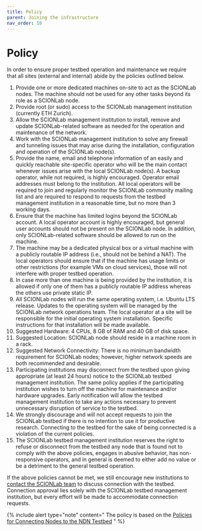 ```yaml
---
title: Policy
parent: Joining the infrastructure
nav_order: 10
---
```


# Policy

In order to ensure proper testbed operation and maintenance we require that all sites (external and internal) abide by the policies outlined below.

1. Provide one or more dedicated machines on-site to act as the SCIONLab nodes. The machine should not be used for any other tasks beyond its role as a SCIONLab node.
2. Provide root (or sudo) access to the SCIONLab management institution (currently ETH Zurich).
3. Allow the SCIONLab management institution to install, remove and update SCIONLab-related software as needed for the operation and maintenance of the network.
4. Work with the SCIONLab management institution to solve any firewall and tunneling issues that may arise during the installation, configuration and operation of the SCIONLab node(s).
5. Provide the name, email and telephone information of an easily and quickly reachable site-specific operator who will be the main contact whenever issues arise with the local SCIONLab node(s). A backup operator, while not required, is highly encouraged. Operator email addresses must belong to the institution. All local operators will be required to join and regularly monitor the SCIONLab community mailing list and are required to respond to requests from the testbed management institution in a reasonable time, but no more than 3 working days.
6. Ensure that the machine has limited logins beyond the SCIONLab account. A local operator account is highly encouraged, but general user accounts should not be present on the SCIONLab node. In addition, only SCIONLab-related software should be allowed to run on the machine.
7. The machine may be a dedicated physical box or a virtual machine with a publicly routable IP address (i.e., should not be behind a NAT). The local operators should ensure that if the machine has usage limits or other restrictions (for example VMs on cloud services), those will not interfere with proper testbed operation.
8. In case more than one machine is being provided by the institution, it is allowed if only one of them has a publicly routable IP address whereas the others use private static IP.
9. All SCIONLab nodes will run the same operating system, i.e. Ubuntu LTS release. Updates to the operating system will be managed by the SCIONLab network operations team. The local operator at a site will be responsible for the initial operating system installation. Specific instructions for that installation will be made available.
10. Suggested Hardware: 4 CPUs, 8 GB of RAM and 40 GB of disk space.
11. Suggested Location: SCIONLab node should reside in a machine room in a rack.
12. Suggested Network Connectivity: There is no minimum bandwidth requirement for SCIONLab nodes; however, higher network speeds are both recommended and desirable.
13. Participating institutions may disconnect from the testbed upon giving appropriate (at least 24 hours) notice to the SCIONLab testbed management institution. The same policy applies if the participating institution wishes to turn off the machine for maintenance and/or hardware upgrades. Early notification will allow the testbed management institution to take any actions necessary to prevent unnecessary disruption of service to the testbed.
14. We strongly discourage and will not accept requests to join the SCIONLab testbed if there is no intention to use it for productive research. Connecting to the testbed for the sake of being connected is a violation of the current policies.
15. The SCIONLab testbed management institution reserves the right to refuse or disconnect from the testbed any node that is found not to comply with the above policies, engages in abusive behavior, has non-responsive operators, and in general is deemed to either add no value or be a detriment to the general testbed operation.

If the above policies cannot be met, we still encourage new institutions to [contact the SCIONLab team](../../#contact) to discuss connection with the testbed. Connection approval lies solely with the SCIONLab testbed management institution, but every effort will be made to accommodate connection requests.

{% include alert type="note" content="
The policy is based on the [Policies for Connecting Nodes to the NDN Testbed](https://named-data.net/ndn-testbed/policies-connecting-nodes-ndn-testbed/)
" %}
